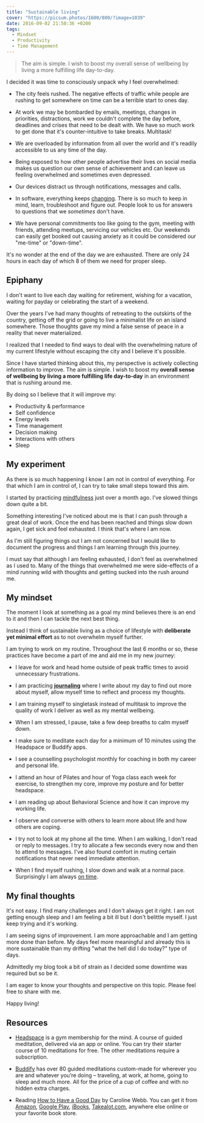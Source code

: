 ```yaml
---
title: "Sustainable living"
cover: "https://picsum.photos/1600/800/?image=1039"
date: 2016-09-02 21:50:36 +0200
tags:
  - Mindset
  - Productivity
  - Time Management
---
```


> The aim is simple. I wish to boost my overall sense of wellbeing by living a
> more fulfilling life day-to-day.

I decided it was time to consciously unpack why I feel overwhelmed:

- The city feels rushed. The negative effects of traffic while people are
  rushing to get somewhere on time can be a terrible start to ones day.

- At work we may be bombarded by emails, meetings, changes in priorities,
  distractions, work we couldn't complete the day before, deadlines and crises
  that need to be dealt with. We have so much work to get done that it's
  counter-intuitive to take breaks. Multitask!

- We are overloaded by information from all over the world and it's readily
  accessible to us any time of the day.

- Being exposed to how other people advertise their lives on social media makes
  us question our own sense of achievement and can leave us feeling overwhelmed
  and sometimes even depressed.

- Our devices distract us through notifications, messages and calls.

- In software, everything keeps [changing](http://blog.cleancoder.com/uncle-bob/2016/07/27/TheChurn.html).
  There is so much to keep in mind, learn, troubleshoot and figure out. People
  look to us for answers to questions that we _sometimes_ don't have.

- We have personal commitments too like going to the gym, meeting with friends,
  attending meetups, servicing our vehicles etc. Our weekends can easily get
  booked out causing anxiety as it could be considered our "me-time" or "down-time".

It's no wonder at the end of the day we are exhausted. There are only 24 hours
in each day of which 8 of them we need for proper sleep.

## Epiphany

I don't want to live each day waiting for retirement, wishing for a vacation,
waiting for payday or celebrating the start of a weekend.

Over the years I've had many thoughts of retreating to the outskirts of the
country, getting off the grid or going to live a minimalist life on an island
somewhere. Those thoughts gave my mind a false sense of peace in a reality
that never materialized.

I realized that I needed to find ways to deal with the overwhelming nature of my
current lifestyle without escaping the city and I believe it's possible.

Since I have started thinking about this, my perspective is actively collecting
information to improve. The aim is simple. I wish to boost my
**overall sense of wellbeing by living a more fulfilling life day-to-day**
in an environment that is rushing around me.

By doing so I believe that it will improve my:

- Productivity & performance
- Self confidence
- Energy levels
- Time management
- Decision making
- Interactions with others
- Sleep

## My experiment

As there is so much happening I know I am not in control of everything. For that
which I am in control of, I can try to take small steps toward this aim.

I started by practicing [mindfulness](/blog/a-mindful-day-of-happiness/) just
over a month ago. I've slowed things down quite a bit.

Something interesting I've noticed about me is that I can push through a great
deal of work. Once the end has been reached and things slow down again, I get
sick and feel exhausted. I think that's where I am now.

As I'm still figuring things out I am not concerned but I would like to document
the progress and things I am learning through this journey.

I must say that although I am feeling exhausted, I don't feel as overwhelmed as
I used to. Many of the things that overwhelmed me were side-effects of a mind
running wild with thoughts and getting sucked into the rush around me.

## My mindset

The moment I look at something as a goal my mind believes there is an end to it
and then I can tackle the next best thing.

Instead I think of sustainable living as a choice of lifestyle with **deliberate
yet minimal effort** as to not overwhelm myself further.

I am trying to work on my routine. Throughout the last 6 months or so, these
practices have become a part of me and aid me in my new journey:

- I leave for work and head home outside of peak traffic times to avoid
  unnecessary frustrations.

- I am practicing **[journaling](http://www.lifehack.org/articles/lifestyle/6-ways-journaling-will-change-your-life.html)**
  where I write about my day to find out more about myself, allow myself time
  to reflect and process my thoughts.

- I am training myself to singletask instead of multitask to improve the quality
  of work I deliver as well as my mental wellbeing.

- When I am stressed, I pause, take a few deep breaths to calm myself down.

- I make sure to meditate each day for a minimum of 10 minutes using the
  Headspace or Buddify apps.

- I see a counselling psychologist monthly for coaching in both my career and
  personal life.

- I attend an hour of Pilates and hour of Yoga class each week for exercise, to
  strengthen my core, improve my posture and for better headspace.

- I am reading up about Behavioral Science and how it can improve my working
  life.

- I observe and converse with others to learn more about life and how others
  are coping.

- I try not to look at my phone all the time. When I am walking, I don't read
  or reply to messages. I try to allocate a few seconds every now and then to
  attend to messages. I've also found comfort in muting certain notifications
  that never need immediate attention.

- When I find myself rushing, I slow down and walk at a normal pace.
  Surprisingly I am always [on time](https://medium.com/@cbouwer/adopting-the-practice-of-mindfulness-a8c5b6b63ae7).

## My final thoughts

It's not easy. I find many challenges and I don't always get it right. I am not
getting enough sleep and I am feeling a bit ill but I don't belittle myself.
I just keep trying and it's working.

I am seeing signs of improvement. I am more approachable and I am getting more done
than before. My days feel more meaningful and already this is more sustainable
than my drifting "what the hell did I do today?" type of days.

Admittedly my blog took a bit of strain as I decided some downtime was required
but so be it.

I am eager to know your thoughts and perspective on this topic. Please feel
free to share with me.

Happy living!

## Resources

- [Headspace](https://www.headspace.com) is a gym membership for the mind.
  A course of guided meditation, delivered via an app or online. You can try
  their starter course of 10 meditations for free. The other meditations require
  a subscription.

- [Buddify](http://buddhify.com/) has over 80 guided meditations custom-made
  for wherever you are and whatever you’re doing – traveling, at work, at home,
  going to sleep and much more. All for the price of a cup of coffee and with
  no hidden extra charges.

- Reading [How to Have a Good Day](http://carolinewebb.co/books/how-to-have-a-good-day/) by Caroline Webb.
  You can get it from
  [Amazon](https://www.amazon.com/How-Have-Good-Day-Behavioral/dp/0553419633),
  [Google Play](https://play.google.com/store/books/details/Caroline_Webb_How_To_Have_A_Good_Day?id=Ml3ZCQAAQBAJ),
  [iBooks](https://itunes.apple.com/us/book/how-to-have-a-good-day/id999030561?mt=11),
  [Takealot.com](http://www.takealot.com/how-to-have-a-good-day-ebook/PLID41212844),
  anywhere else online or your favorite book store.

